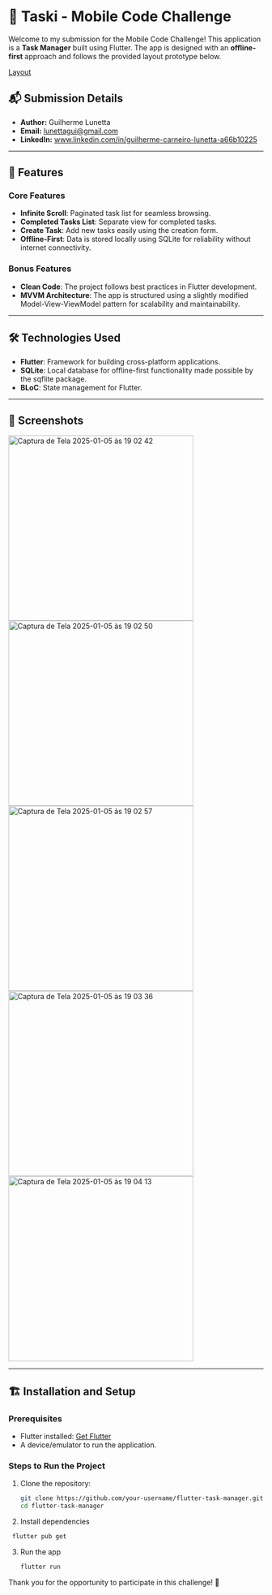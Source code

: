 # 📝 Taski - Mobile Code Challenge

Welcome to my submission for the Mobile Code Challenge! This application is a **Task Manager** built using Flutter. The app is designed with an **offline-first** approach and follows the provided layout prototype below.

[Layout](https://www.figma.com/design/RPnpIHgvIKobI7LieqNCcw/Taski-To-Do?node-id=0-1&p=f&t=Ep1FRGrxp9zdNcgJ-0)

## 📬 Submission Details
* **Author:** Guilherme Lunetta
* **Email:** lunettagui@gmail.com
* **LinkedIn:** www.linkedin.com/in/guilherme-carneiro-lunetta-a66b10225

---

## 🚀 Features

### Core Features
- **Infinite Scroll**: Paginated task list for seamless browsing.
- **Completed Tasks List**: Separate view for completed tasks.
- **Create Task**: Add new tasks easily using the creation form.
- **Offline-First**: Data is stored locally using SQLite for reliability without internet connectivity.

### Bonus Features
- **Clean Code**: The project follows best practices in Flutter development.
- **MVVM Architecture**: The app is structured using a slightly modified Model-View-ViewModel pattern for scalability and maintainability.

---

## 🛠️ Technologies Used

- **Flutter**: Framework for building cross-platform applications.
- **SQLite**: Local database for offline-first functionality made possible by the sqflite package.
- **BLoC**: State management for Flutter.

---

## 📸 Screenshots

<img width="365" alt="Captura de Tela 2025-01-05 às 19 02 42" src="https://github.com/user-attachments/assets/48ebd7d8-510a-4abf-853f-ac2badbbeb6b" />
<img width="365" alt="Captura de Tela 2025-01-05 às 19 02 50" src="https://github.com/user-attachments/assets/8ba29330-267a-4f7f-82ab-3e8530292fa9" />
<img width="365" alt="Captura de Tela 2025-01-05 às 19 02 57" src="https://github.com/user-attachments/assets/56af4053-5e41-4b99-b2bb-3ce3adaff2f1" />
<img width="365" alt="Captura de Tela 2025-01-05 às 19 03 36" src="https://github.com/user-attachments/assets/0beb6f3c-492f-4245-a580-f5d55f7a9ed4" />
<img width="365" alt="Captura de Tela 2025-01-05 às 19 04 13" src="https://github.com/user-attachments/assets/7e7cc72b-e864-40b0-aeda-e0b59d65093e" />

---

## 🏗️ Installation and Setup

### Prerequisites
- Flutter installed: [Get Flutter](https://flutter.dev/docs/get-started/install)
- A device/emulator to run the application.

### Steps to Run the Project
1. Clone the repository:
   ```bash
   git clone https://github.com/your-username/flutter-task-manager.git
   cd flutter-task-manager
   ```

2. Install dependencies
  ```bash
   flutter pub get
   ```

3. Run the app
   ```bash
   flutter run
   ```

Thank you for the opportunity to participate in this challenge! 🚀

